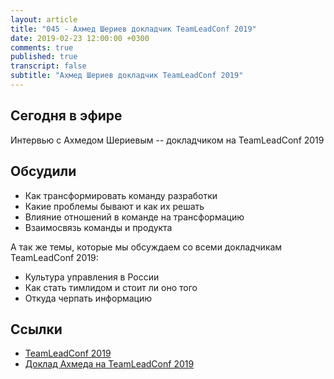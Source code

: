 ```yaml
---
layout: article
title: "045 - Ахмед Шериев докладчик TeamLeadConf 2019"
date: 2019-02-23 12:00:00 +0300
comments: true
published: true
transcript: false
subtitle: "Ахмед Шериев докладчик TeamLeadConf 2019"
---
```


## Сегодня в эфире

Интервью с Ахмедом Шериевым -- докладчиком на TeamLeadConf 2019

## Обсудили

* Как трансформировать команду разработки
* Какие проблемы бывают и как их решать
* Влияние отношений в команде на трансформацию
* Взаимосвязь команды и продукта

А так же темы, которые мы обсуждаем со всеми докладчикам TeamLeadConf 2019:

* Культура управления в России
* Как стать тимлидом и стоит ли оно того
* Откуда черпать информацию

## Ссылки

* [TeamLeadConf 2019](http://teamleadconf.ru/moscow/2019)
* [Доклад Ахмеда на TeamLeadConf 2019](http://teamleadconf.ru/moscow/2019/abstracts/4387)